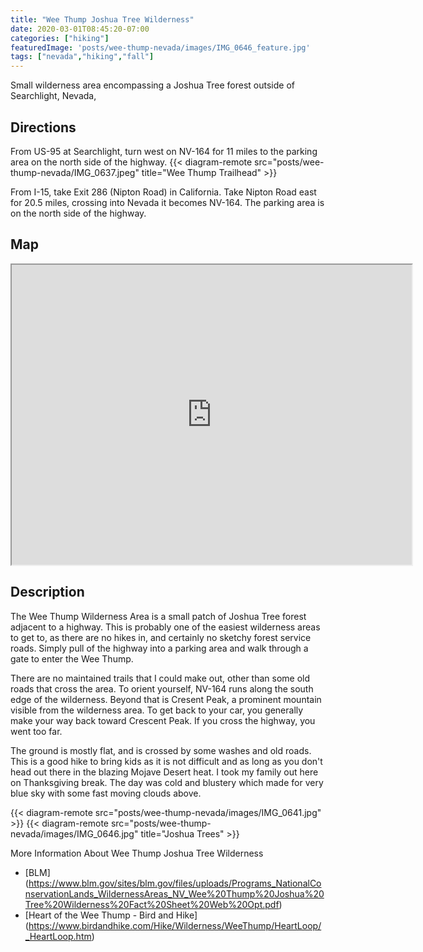 ```yaml
---
title: "Wee Thump Joshua Tree Wilderness"
date: 2020-03-01T08:45:20-07:00
categories: ["hiking"]
featuredImage: 'posts/wee-thump-nevada/images/IMG_0646_feature.jpg'
tags: ["nevada","hiking","fall"]
---
```


Small wilderness area encompassing a Joshua Tree forest outside of Searchlight, Nevada, 
<!--more-->

## Directions
From US-95 at Searchlight, turn west on NV-164 for 11 miles to the parking area on the north side of the highway.
{{< diagram-remote src="posts/wee-thump-nevada/IMG_0637.jpeg" title="Wee Thump Trailhead" >}}

From I-15, take Exit 286 (Nipton Road) in California.  Take Nipton Road east for 20.5 miles, crossing into Nevada it becomes NV-164.  The parking area is on the north side of the highway.

## Map
<iframe src="https://www.google.com/maps/d/embed?mid=1LFdywvuIIjT772Yu0sVGA5nJ3wQZZlXx&hl=en" width="640" height="480"></iframe>

## Description
The Wee Thump Wilderness Area is a small patch of Joshua Tree forest adjacent to a highway.  This is probably one of the easiest wilderness areas to get to, as there are no hikes in, and certainly no sketchy forest service roads.  Simply pull of the highway into a parking area and walk through a gate to enter the Wee Thump.

There are no maintained trails that I could make out, other than some old roads that cross the area.  To orient yourself, NV-164 runs along the south edge of the wilderness.  Beyond that is Cresent Peak, a prominent mountain visible from the wilderness area.  To get back to your car, you generally make your way back toward Crescent Peak.  If you cross the highway, you went too far.

The ground is mostly flat, and is crossed by some washes and old roads.  This is a good hike to bring kids as it is not difficult and as long as you don't head out there in the blazing Mojave Desert heat.  I took my family out here on Thanksgiving break.  The day was cold and blustery which made for very blue sky with some fast moving clouds above.

{{< diagram-remote src="posts/wee-thump-nevada/images/IMG_0641.jpg" >}}
{{< diagram-remote src="posts/wee-thump-nevada/images/IMG_0646.jpg" title="Joshua Trees" >}}

More Information About Wee Thump Joshua Tree Wilderness

- [BLM] (https://www.blm.gov/sites/blm.gov/files/uploads/Programs_NationalConservationLands_WildernessAreas_NV_Wee%20Thump%20Joshua%20Tree%20Wilderness%20Fact%20Sheet%20Web%20Opt.pdf)
- [Heart of the Wee Thump - Bird and Hike] (https://www.birdandhike.com/Hike/Wilderness/WeeThump/HeartLoop/_HeartLoop.htm)